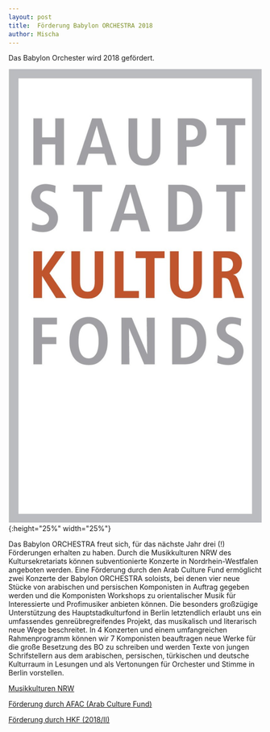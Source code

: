 ```yaml
---
layout: post
title:  Förderung Babylon ORCHESTRA 2018 
author: Mischa
---
```


Das Babylon Orchester wird 2018 gefördert. 

![](/styles/pictures/news/hauptstadtFonds.jpg
){:height="25%" width="25%"}

Das Babylon ORCHESTRA freut sich, für das nächste Jahr drei (!)
Förderungen erhalten zu haben. Durch die Musikkulturen NRW des
Kultursekretariats können subventionierte Konzerte in
Nordrhein-Westfalen angeboten werden. Eine Förderung durch den Arab
Culture Fund ermöglicht zwei Konzerte der Babylon ORCHESTRA soloists,
bei denen vier neue Stücke von arabischen und persischen Komponisten
in Auftrag gegeben werden und die Komponisten Workshops zu
orientalischer Musik für Interessierte und Profimusiker anbieten
können. Die besonders großzügige Unterstützung des Hauptstadkulturfond
in Berlin letztendlich erlaubt uns ein umfassendes genreübregreifendes
Projekt, das musikalisch und literarisch neue Wege beschreitet. In 4
Konzerten und einem umfangreichen Rahmenprogramm können wir 7
Komponisten beauftragen neue Werke für die große Besetzung des BO zu
schreiben und werden Texte von jungen Schrifstellern aus dem
arabischen, persischen, türkischen und deutsche Kulturraum in Lesungen
und als Vertonungen für Orchester und Stimme in Berlin vorstellen.  


[Musikkulturen NRW](http://nrw-kultur.de/de/programme/musikkulturen/programm_2018_19/babylon_orchestra_soloists/#/)

[Förderung durch AFAC (Arab Culture Fund)](https://www.arabculturefund.org/grantees/grantee.php?id=890)

[Förderung durch HKF (2018/II)](http://www.hauptstadtkulturfonds.berlin.de/fileadmin/PM/PM_HKF_II_-_2018.pdf)
